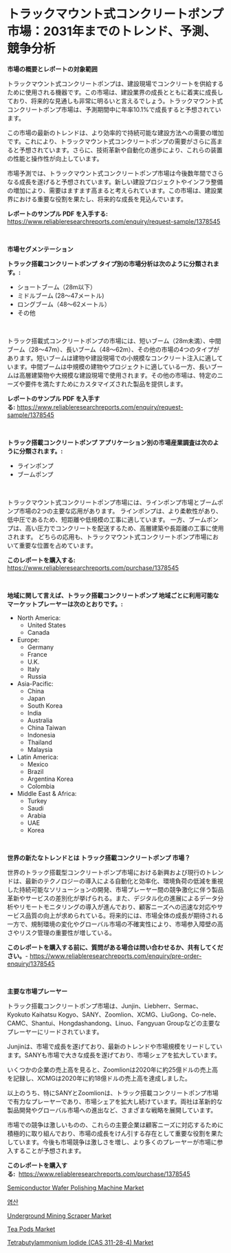 <p><h1>トラックマウント式コンクリートポンプ市場：2031年までのトレンド、予測、競争分析</h1></p><p><strong>市場の概要とレポートの対象範囲</strong></p>
<p><p>トラックマウント式コンクリートポンプは、建設現場でコンクリートを供給するために使用される機器です。この市場は、建設業界の成長とともに着実に成長しており、将来的な見通しも非常に明るいと言えるでしょう。トラックマウント式コンクリートポンプ市場は、予測期間中に年率10.1%で成長すると予想されています。</p><p>この市場の最新のトレンドは、より効率的で持続可能な建設方法への需要の増加です。これにより、トラックマウント式コンクリートポンプの需要がさらに高まると予想されています。さらに、技術革新や自動化の進歩により、これらの装置の性能と操作性が向上しています。</p><p>市場予測では、トラックマウント式コンクリートポンプ市場は今後数年間でさらなる成長を遂げると予想されています。新しい建設プロジェクトやインフラ整備の増加により、需要はますます高まると考えられています。この市場は、建設業界における重要な役割を果たし、将来的な成長を見込んでいます。</p></p>
<p><strong>レポートのサンプル PDF を入手する:</strong> <a href="https://www.reliableresearchreports.com/enquiry/request-sample/1378545">https://www.reliableresearchreports.com/enquiry/request-sample/1378545</a></p>
<p>&nbsp;</p>
<p><strong>市場セグメンテーション</strong></p>
<p><strong>トラック搭載コンクリートポンプ タイプ別の市場分析は次のように分類されます。:</strong></p>
<p><ul><li>ショートブーム（28m以下）</li><li>ミドルブーム (28〜47メートル)</li><li>ロングブーム（48〜62メートル）</li><li>その他</li></ul></p>
<p>&nbsp;</p>
<p><p>トラック搭載式コンクリートポンプの市場には、短いブーム（28m未満）、中間ブーム（28〜47m）、長いブーム（48〜62m）、その他の市場の4つのタイプがあります。短いブームは建物や建設現場での小規模なコンクリート注入に適しています。中間ブームは中規模の建物やプロジェクトに適している一方、長いブームは高層建築物や大規模な建設現場で使用されます。その他の市場は、特定のニーズや要件を満たすためにカスタマイズされた製品を提供します。</p></p>
<p><strong>レポートのサンプル PDF を入手する:</strong>&nbsp;<a href="https://www.reliableresearchreports.com/enquiry/request-sample/1378545">https://www.reliableresearchreports.com/enquiry/request-sample/1378545</a></p>
<p>&nbsp;</p>
<p><strong> トラック搭載コンクリートポンプ アプリケーション別の市場産業調査は次のように分類されます。:</strong></p>
<p><ul><li>ラインポンプ</li><li>ブームポンプ</li></ul></p>
<p>&nbsp;</p>
<p><p>トラックマウント式コンクリートポンプ市場には、ラインポンプ市場とブームポンプ市場の2つの主要な応用があります。 ラインポンプは、より柔軟性があり、低中圧であるため、短距離や低規模の工事に適しています。 一方、ブームポンプは、高い圧力でコンクリートを配送するため、高層建築や長距離の工事に使用されます。 どちらの応用も、トラックマウント式コンクリートポンプ市場において重要な位置を占めています。</p></p>
<p><strong>このレポートを購入する:</strong>&nbsp; <a href="https://www.reliableresearchreports.com/purchase/1378545">https://www.reliableresearchreports.com/purchase/1378545</a></p>
<p>&nbsp;</p>
<p><strong>地域に関して言えば、トラック搭載コンクリートポンプ 地域ごとに利用可能なマーケットプレーヤーは次のとおりです。:</strong></p>
<p><ul>
    <li>
        North America:
        <ul>
            <li>United States</li>
            <li>Canada</li>
        </ul>
    </li>
    <li>
        Europe:
        <ul>
            <li>Germany</li>
            <li>France</li>
            <li>U.K.</li>
            <li>Italy</li>
            <li>Russia</li>
        </ul>
    </li>
    <li>
        Asia-Pacific:
        <ul>
            <li>China</li>
            <li>Japan</li>
            <li>South Korea</li>
            <li>India</li>
            <li>Australia</li>
            <li>China Taiwan</li>
            <li>Indonesia</li>
            <li>Thailand</li>
            <li>Malaysia</li>
        </ul>
    </li>
    <li>
        Latin America:
        <ul>
            <li>Mexico</li>
            <li>Brazil</li>
            <li>Argentina Korea</li>
            <li>Colombia</li>
        </ul>
    </li>
    <li>
        Middle East & Africa:
        <ul>
            <li>Turkey</li>
            <li>Saudi</li>
            <li>Arabia</li>
            <li>UAE</li>
            <li>Korea</li>
        </ul>
    </li>
    </ul></p>
<p>&nbsp;</p>
<p><strong>世界の新たなトレンドとは トラック搭載コンクリートポンプ 市場？</strong></p>
<p><p>世界のトラック搭載型コンクリートポンプ市場における新興および現行のトレンドは、最新のテクノロジーの導入による自動化と効率化、環境負荷の低減を重視した持続可能なソリューションの開発、市場プレーヤー間の競争激化に伴う製品革新やサービスの差別化が挙げられる。また、デジタル化の進展によるデータ分析やリモートモニタリングの導入が進んでおり、顧客ニーズへの迅速な対応やサービス品質の向上が求められている。将来的には、市場全体の成長が期待される一方で、規制環境の変化やグローバル市場の不確実性により、市場参入障壁の高さやリスク管理の重要性が増している。</p></p>
<p><strong>このレポートを購入する前に、質問がある場合は問い合わせるか、共有してください。</strong>- <a href="https://www.reliableresearchreports.com/enquiry/pre-order-enquiry/1378545">https://www.reliableresearchreports.com/enquiry/pre-order-enquiry/1378545</a></p>
<p>&nbsp;</p>
<p><strong>主要な市場プレーヤー</strong></p>
<p><p>トラック搭載コンクリートポンプ市場は、Junjin、Liebherr、Sermac、Kyokuto Kaihatsu Kogyo、SANY、Zoomlion、XCMG、LiuGong、Co-nele、CAMC、Shantui、Hongdashandong、Linuo、Fangyuan Groupなどの主要なプレーヤーにリードされています。</p><p>Junjinは、市場で成長を遂げており、最新のトレンドや市場規模をリードしています。SANYも市場で大きな成長を遂げており、市場シェアを拡大しています。</p><p>いくつかの企業の売上高を見ると、Zoomlionは2020年に約25億ドルの売上高を記録し、XCMGは2020年に約18億ドルの売上高を達成しました。</p><p>以上のうち、特にSANYとZoomlionは、トラック搭載コンクリートポンプ市場で有力なプレーヤーであり、市場シェアを拡大し続けています。両社は革新的な製品開発やグローバル市場への進出など、さまざまな戦略を展開しています。</p><p>市場での競争は激しいものの、これらの主要企業は顧客ニーズに対応するために積極的に取り組んでおり、市場の成長をけん引する存在として重要な役割を果たしています。今後も市場競争は激しさを増し、より多くのプレーヤーが市場に参入することが予想されます。</p></p>
<p><strong>このレポートを購入する:</strong>&nbsp;&nbsp;<a href="https://www.reliableresearchreports.com/purchase/1378545">https://www.reliableresearchreports.com/purchase/1378545</a></p>
<p><p><a href="https://scarlet-rocket-c63.notion.site/Semiconductor-Wafer-Polishing-Machine-Market-Size-and-Examines-its-Market-Scope-with-a-Primary-Foc-b18753ac9b5740569e4db2b9e7166b60">Semiconductor Wafer Polishing Machine Market</a></p><p><a href="https://github.com/idcefvhkdut6/Market-Research-Report-List-1/blob/main/7982913306.md">염산</a></p><p><a href="https://issuu.com/reportprime-2/docs/underground-mining-scraper-market-size-2030.pptx">Underground Mining Scraper Market</a></p><p><a href="https://view.publitas.com/reportprime-1/tea-pods-market-size-global-industry-overview-market-segmentation-and-forecast-2024-to-2031/">Tea Pods Market</a></p><p><a href="https://github.com/lylyparadise/Market-Research-Report-List-2/blob/main/tetrabutylammonium-iodide-cas-311-28-4-market.md">Tetrabutylammonium Iodide (CAS 311-28-4) Market</a></p></p>